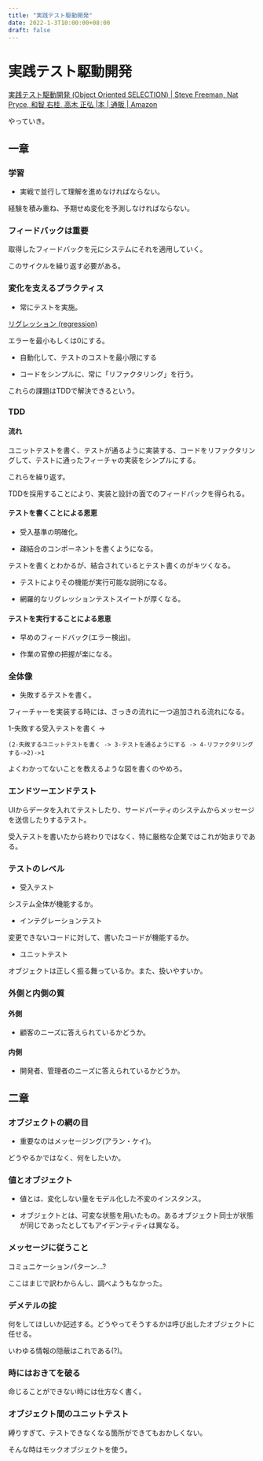 ```yaml
---
title: "実践テスト駆動開発"
date: 2022-1-3T10:00:00+08:00
draft: false
---
```

# 実践テスト駆動開発



[実践テスト駆動開発 (Object Oriented SELECTION) | Steve Freeman, Nat Pryce, 和智 右桂, 高木 正弘 |本 | 通販 | Amazon](https://www.amazon.co.jp/%E5%AE%9F%E8%B7%B5%E3%83%86%E3%82%B9%E3%83%88%E9%A7%86%E5%8B%95%E9%96%8B%E7%99%BA-Object-Oriented-SELECTION-Freeman/dp/4798124583)



やっていき。



## 一章



### 学習



* 実戦で並行して理解を進めなければならない。



経験を積み重ね、予期せぬ変化を予測しなければならない。



### フィードバックは重要



取得したフィードバックを元にシステムにそれを適用していく。



このサイクルを繰り返す必要がある。



### 変化を支えるプラクティス



* 常にテストを実施。



[リグレッション (regression)](https://wa3.i-3-i.info/word12330.html)



エラーを最小もしくは0にする。



* 自動化して、テストのコストを最小限にする



* コードをシンプルに、常に「リファクタリング」を行う。



これらの課題はTDDで解決できるという。



### TDD



#### 流れ



ユニットテストを書く、テストが通るように実装する、コードをリファクタリングして、テストに通ったフィーチャの実装をシンプルにする。



これらを繰り返す。



TDDを採用することにより、実装と設計の面でのフィードバックを得られる。



#### テストを書くことによる恩恵



* 受入基準の明確化。



* 疎結合のコンポーネントを書くようになる。



テストを書くとわかるが、結合されているとテスト書くのがキツくなる。



* テストによりその機能が実行可能な説明になる。



* 網羅的なリグレッションテストスイートが厚くなる。



#### テストを実行することによる恩恵



* 早めのフィードバック(エラー検出)。



* 作業の官僚の把握が楽になる。



### 全体像



* 失敗するテストを書く。



フィーチャーを実装する時には、さっきの流れに一つ追加される流れになる。



1-失敗する受入テストを書く ->

	(2-失敗するユニットテストを書く -> 3-テストを通るようにする -> 4-リファクタリングする->2)->1



よくわかってないことを教えるような図を書くのやめろ。



### エンドツーエンドテスト



UIからデータを入れてテストしたり、サードパーティのシステムからメッセージを送信したりするテスト。



受入テストを書いたから終わりではなく、特に厳格な企業ではこれが始まりである。



### テストのレベル



* 受入テスト



システム全体が機能するか。



* インテグレーションテスト



変更できないコードに対して、書いたコードが機能するか。



* ユニットテスト



オブジェクトは正しく振る舞っているか。また、扱いやすいか。



### 外側と内側の質



#### 外側



* 顧客のニーズに答えられているかどうか。



#### 内側



* 開発者、管理者のニーズに答えられているかどうか。



## 二章



### オブジェクトの網の目



* 重要なのはメッセージング(アラン・ケイ)。



どうやるかではなく、何をしたいか。



### 値とオブジェクト



* 値とは、変化しない量をモデル化した不変のインスタンス。



* オブジェクトとは、可変な状態を用いたもの。あるオブジェクト同士が状態が同じであったとしてもアイデンティティは異なる。



### メッセージに従うこと



コミュニケーションパターン...?



ここはまじで訳わからんし、調べようもなかった。



### デメテルの掟



何をしてほしいか記述する。どうやってそうするかは呼び出したオブジェクトに任せる。



いわゆる情報の隠蔽はこれである(?)。



### 時にはおきてを破る



命じることができない時には仕方なく書く。



### オブジェクト間のユニットテスト



縛りすぎて、テストできなくなる箇所ができてもおかしくない。



そんな時はモックオブジェクトを使う。
